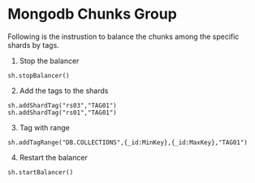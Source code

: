 # Mongodb Chunks Group

Following is the instrustion to balance the chunks among the specific shards by tags.

1. Stop the balancer
```
sh.stopBalancer()
```

2. Add the tags to the shards
```
sh.addShardTag("rs03","TAG01")
sh.addShardTag("rs01","TAG01")
```

3. Tag with range
```
sh.addTagRange("DB.COLLECTIONS",{_id:MinKey},{_id:MaxKey},"TAG01")
```

4. Restart the balancer
```
sh.startBalancer()
```
